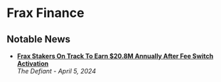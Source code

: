 # Frax Finance

## Notable News
- [**Frax Stakers On Track To Earn $20.8M Annually After Fee Switch Activation**](https://thedefiant.io/frax-stakers-on-track-to-earn-usd20-8m-annually-after-fee-switch-activation)
  <br/>_The Defiant - April 5, 2024_
